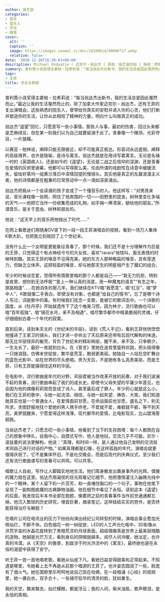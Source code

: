 ```yaml
---
author: 田艺苗
categories:
- 音乐
- 音乐人
- 评论
- 随笔
cover:
  alt: ''
  caption: ''
  image: https://images.soomal.cc/doc/20100814/00006717.webp
  relative: false
date: '2010-12-26T16:38:03+08:00'
description: Michael Ondaatje | 迈克尔・翁达杰 | 源自：田艺苗的田 | 版权：转载 |  平均/总评分：09.50/38
summary: 普利策小说奖得主裘帕・拉希莉说：“每当翁达杰出新书，我的生活总是因此戛然而止。”最近让我的生活戛然而止的，除了加拿大作家迈克尔・翁达杰，还有王菲的复出演唱会。这些熟悉的陌生人，曾带给你真实的安慰并进入你的心灵，他们打断并塑造你的生活，让你从此相信了精神的力量，明白什么叫做真正的成功……
tags:
- 王菲
title: 浮云与真相
---
```


普利策小说奖得主裘帕・拉希莉说：“每当翁达杰出新书，我的生活总是因此戛然而止。”最近让我的生活戛然而止的，除了加拿大作家迈克尔・翁达杰，还有王菲的复出演唱会。这些熟悉的陌生人，曾带给你真实的安慰并进入你的心灵，他们打断并塑造你的生活，让你从此相信了精神的力量，明白什么叫做真正的成功。

翁达杰“遥望”回忆，只愿意写一些小事情。那些人与事，最初的伤害，回过头来都是芝麻绿豆，但在某一刻我们以为自己就要毙溺于此了。青春像一个赌场，光彩夺目，一片狼藉。

以赛亚・柏林说，阐释只能无限接近，却不可能真正抵达。形容词永远虚弱。阐释的高级境界，也许是隐喻，是诗与寓言。翁达杰就是在用诗写着寓言。无论是名噪一时的《英国病人》，还是如今的《遥望》，无论是二战之后信仰的深渊，还是青春在爱情的灰烬里谢幕，他都可以写得那么美，任由所谓的戏剧性在诗意中缓缓流失，留给好莱坞一组黄沙落日中深情回望的慢镜头。其实他是真正的左冀浪漫主义者，他的诗情都是在粗重的日常劳动中一点一滴如深泉涌出。

翁达杰把我从一个会读谱的孩子变成了一个懂音乐的人。他这样写：“对男孩来说，音乐课程像一张网，网住了他周围的一切――田野里的昆虫，树林里变化多端的天气――他把它当作一份收集而成的礼物，如手掬一捧清泉，献给他的朋友。”所谓音乐，是关于昆虫、树林和朋友的。

他说：“这天早上的音乐把他抛出了时代……”

在网上看歌迷们用随身DV录下的一段一段王菲演唱会的视频，看到一场万人集体K歌大趴，也把我立刻抛回了上个世纪末。

没有什么比一个女明星更能象征青春了。那个时候，我们还不是十分理解作为巨星的王菲，只觉得这个有点神经兮兮的大女孩，喜欢“rarara”地怪叫，面无表情的时候特别酷。其实王菲的嗓音不见得完美，她的东方人那种略扁的嗓音，具有穿透力，但缺乏立体声。这把轻盈的嗓音，却与她那天生的明星相产生了魔幻的组合。

年少的时候谈恋爱，觉得所有情歌里唱的那个人都是自己――“我无力抗拒，特别是夜里，想你到无法呼吸”“爱上一种认真的消遣，用一种魔鬼的语言”“有生之年，狭路相逢”……在她消失的那几年，我们继续在KTV唱“我愿意”，唱“红豆”，唱“梦中人”，K歌就像二手表白，即使没有对象，也都是“给自己的情书”。忘了是哪个诗人写过，词是歌中的毒。有时候我们挂念一支歌，是被它的歌词击中。一个诗歌的国度，从《牡丹亭》开始就遗传下了这个唯美习惯。因为林夕，流行歌曲也可以唱“百年孤独”，唱“镜花水月，来不及相遇”，唱尽繁华都市中精美脆弱的灵魂，仔仔细细剖白着一个年代的寂寞。

直到后来，读到朱天文的《世纪末的华丽》，读到《荒人手记》，看到王菲恍恍惚惚地撞进了王家卫的镜头，我们才进一步听出了天后原来还带有后现代解构的味道。那无比华丽怪异的躯壳，背负了世纪末的精彩绚丽，醒不来，来不及，只争朝夕。一生太长了，最好一夜就到白头。在《誓言》里她在迷宫里旋转欢跳，把头摇得像一只拨浪鼓。仿佛末世绽放，繁华是荒芜，脆弱更美丽。她独自一人站在空旷舞台的蓝色光影中，站在世界的尽头绝唱。贵为天后，不是她有多么高贵美丽，而是王菲，只有王菲能镇得住这样的华丽。

在电影中，流行歌曲是年代的分野，邓丽君被当作改革开放的前奏，对于我们波澜不起的青春，流行歌曲串起了我们的成长史。即使令父母失望的平庸少年莲见，也会因为他的偶像莉莉周而变成了诗人，甚至最后成了罪人。年少的心就是这么小。我们在王菲的歌中，与她一起流泪、相信，与她一起失望、祷告、大笑。我们知道她其实也是一个普通女人，在爱情面前甘愿，在命运面前也甘愿，盛名之下，别无所求，贪图舒服地找个爱她的男人携手终老。不爱就不爱，难捱就不捱，等不到天亮，美梦就醒来，宁愿爱得这样浅薄。现代都市的爱情，比电影现实，比山盟海誓超脱。

当翁达杰老了，只愿念叨一些小事情，他看到了当下的生存困境：每个人都困在自己的想象中挣扎，自我中心，自摸式写作，他人是地狱。交流几乎不可能。尼尔・波兹曼的说法更解构，他说：“真理，和时间一样，是人通过他自己发明的交流技术同自己进行对话的产物。” 如果真理都是幻像，在这样孤独的年代，演唱会就更值得庆祝了。它不是集体怀旧，不是社交晚会，而是后现代的庆典仪式，至少我们还有流行歌曲谱写的青春可以共鸣，可以共享。

唱歌让人自由，写作让人脚踏实地地生活。他们周身散发出置身事外的光辉。偶像的魔力就在这里。翁达杰用凝视的目光观看记忆细节，他把激情灌注入幽微光线中的一个眼神，某个人留下的一片芬芳，和一直堵住胸口的一个句子。事物在他笔下呈现了一副构图疯魔的古典静物油画。他在细节中看见了永恒。读到这本《遥望》的后面，我发现后半本书全部在跑题，像要把之前的青春事件当作前世通通都忘掉。他沉入繁琐的历史研究，埋首巨著，摘录笔记，这样结结实实的劳作，是否终能获得治疗与解脱？

在唱片公司在电讯业的压力下纷纷向演出经纪公司转型的时候，演唱会事业愈加光辉灿烂，不醉不休。白色烟花一树一树绽放，LED的人工声光化电中，3D影像从洪荒宇宙的水晶花旋转到了黑暗荒凉的月球表面。超级偶像真是世界上最美丽残酷的造物。她越是光芒万丈，看到身后的阴暗就越多。阅尽人间冷暖，她淡定，也许真的冷漠。从《天空》的傲骨，到跋涉于时光洪流中的《寓言》，最终她也是在永恒的渴望中获得了安宁。

听王菲一首一首地唱老歌。看她从仙座下凡，看她日益变得甜美和正常起来。不知道是哪里，令她看上去不再是从前那个唱游的王菲了。也许姿态圆润了一些，脸庞有了烟火气。她在围脖里乐呵呵地说自己现在哈佛。在一段唱诵《心经》的视频里，她一袭白衣，双手合十，一张褪尽铅华的清灵的脸，犹如重生。

我的天空，飘来飘去，灿烂耀眼，都是浮云；我的人间，柴米油盐，歌声眼泪，是永恒的真相。